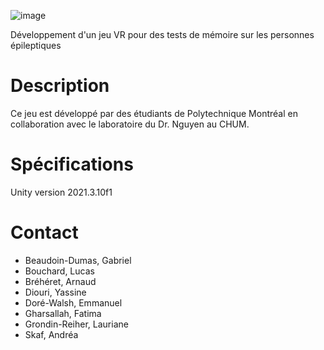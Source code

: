 ![image](https://user-images.githubusercontent.com/55560824/190422848-62acf42f-6357-45c6-85db-c49a0997048c.png)

Développement d'un jeu VR pour des tests de mémoire sur les personnes épileptiques

# Description
Ce jeu est développé par des étudiants de Polytechnique Montréal en collaboration avec le laboratoire du Dr. Nguyen au CHUM.

# Spécifications
Unity version 2021.3.10f1

# Contact
* Beaudoin-Dumas, Gabriel
* Bouchard, Lucas 
* Bréhéret, Arnaud
* Diouri, Yassine
* Doré-Walsh, Emmanuel
* Gharsallah, Fatima
* Grondin-Reiher, Lauriane
* Skaf, Andréa

